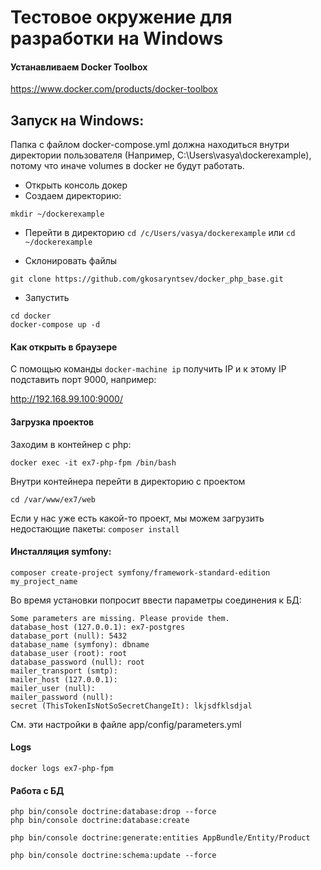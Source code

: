 # Тестовое окружение для разработки на Windows

#### Устанавливаем Docker Toolbox 
https://www.docker.com/products/docker-toolbox


## Запуск на Windows:
Папка с файлом docker-compose.yml должна находиться внутри директории пользователя (Например, C:\Users\vasya\dockerexample), потому что иначе volumes в docker не будут работать.
* Открыть консоль докер
* Создаем директорию:
```
mkdir ~/dockerexample
```
* Перейти в директорию
`cd /c/Users/vasya/dockerexample`
или `cd ~/dockerexample`

* Склонировать файлы

`git clone https://github.com/gkosaryntsev/docker_php_base.git`

* Запустить

```
cd docker
docker-compose up -d
```

#### Как открыть в браузере
С помощью команды
`docker-machine ip`
получить IP
и к этому IP подставить порт 9000, например:

http://192.168.99.100:9000/

#### Загрузка проектов
Заходим в контейнер с php:

`docker exec -it ex7-php-fpm /bin/bash`

Внутри контейнера перейти в директорию с проектом

`cd /var/www/ex7/web`

Если у нас уже есть какой-то проект, мы можем загрузить недостающие пакеты:
`composer install`

#### Инсталляция symfony:
`composer create-project symfony/framework-standard-edition my_project_name`

Во время установки попросит ввести параметры соединения к БД:
```
Some parameters are missing. Please provide them.
database_host (127.0.0.1): ex7-postgres
database_port (null): 5432
database_name (symfony): dbname
database_user (root): root
database_password (null): root
mailer_transport (smtp):
mailer_host (127.0.0.1):
mailer_user (null):
mailer_password (null):
secret (ThisTokenIsNotSoSecretChangeIt): lkjsdfklsdjal
```
См. эти настройки в файле app/config/parameters.yml

#### Logs
`docker logs ex7-php-fpm`


#### Работа с БД
```
php bin/console doctrine:database:drop --force
php bin/console doctrine:database:create
 
php bin/console doctrine:generate:entities AppBundle/Entity/Product

php bin/console doctrine:schema:update --force
```
